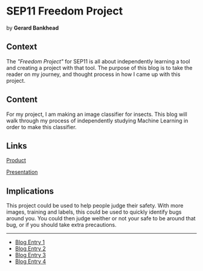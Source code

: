 # SEP11 Freedom Project
by **Gerard Bankhead**

## Context
The _"Freedom Project"_ for SEP11 is all about independently learning a tool and creating a project with that tool. The purpose of this blog is to take the reader on my journey, and thought process in how I came up with this project.

## Content
For my project, I am making an image classifier for insects. This blog will walk through my process of independently studying Machine Learning in order to make this classifier.

## Links

<a href="https://editor.p5js.org/gerardb2827/present/Jh79r6VQd">Product</a>

<a href="https://docs.google.com/presentation/d/15CqaWMAppr5-EA6YcHrlSQN0pZ6CTLqR3AgVmKtKnm4/edit?usp=sharing">Presentation</a>

## Implications
This project could be used to help people judge their safety. With more images, training and labels, this could be used to quickly identify bugs around you. You could then judge weither or not your safe to be around that bug, or if you should take extra precautions. 

---

* [Blog Entry 1](entries/entry01.md)
* [Blog Entry 2](entries/entry02.md)
* [Blog Entry 3](entries/entry03.md)
* [Blog Entry 4](entries/entry04.md)
<!--* [Blog Entry 5](entries/entry05.md)-->
<!--* [Blog Entry 6](entries/entry06.md)-->
<!--* [Blog Entry 7](entries/entry07.md)-->
<!--* [Blog Entry 8](entries/entry08.md)-->
<!--* [Blog Entry 9](entries/entry09.md)-->
<!--* [Blog Entry 10](entries/entry10.md)-->
